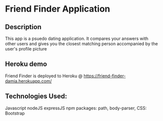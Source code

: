 # Friend Finder Application

## Description

This app is a psuedo dating application.  It compares your answers with other users and gives you the closest matching person accompanied by the user's profile picture

## Heroku demo

Friend Finder is deployed to Heroku @ https://friend-finder-damia.herokuapp.com/


## Technologies Used:

Javascript nodeJS expressJS npm packages: path, body-parser, CSS: Bootstrap

